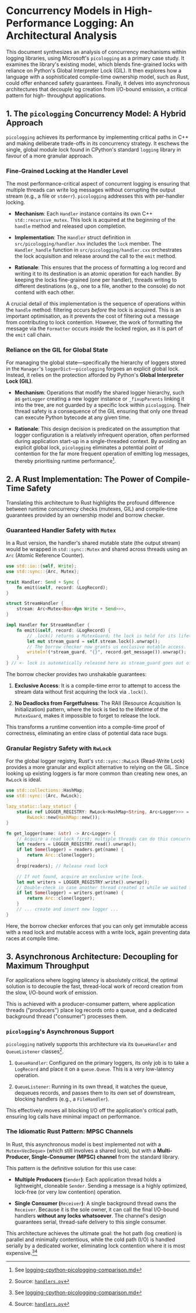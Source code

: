 # Concurrency Models in High-Performance Logging: An Architectural Analysis

This document synthesizes an analysis of concurrency mechanisms within logging
libraries, using Microsoft's `picologging` as a primary case study. It examines
the library's existing model, which blends fine-grained locks with reliance on
Python's Global Interpreter Lock (GIL). It then explores how a language with a
sophisticated compile-time ownership model, such as Rust, could offer enhanced
safety guarantees. Finally, it delves into asynchronous architectures that
decouple log creation from I/O-bound emission, a critical pattern for high-
throughput applications.

## 1. The `picologging` Concurrency Model: A Hybrid Approach

`picologging` achieves its performance by implementing critical paths in C++
and making deliberate trade-offs in its concurrency strategy. It eschews the
single, global module lock found in CPython's standard `logging` library in
favour of a more granular approach.

### Fine-Grained Locking at the Handler Level

The most performance-critical aspect of concurrent logging is ensuring that
multiple threads can write log messages without corrupting the output stream
(e.g., a file or `stderr`). `picologging` addresses this with per-handler
locking.

- **Mechanism**: Each `Handler` instance contains its own C++
  `std::recursive_mutex`. This lock is acquired at the beginning of the
  `handle` method and released upon completion.

- **Implementation**: The `Handler` struct definition in
  `src/picologging/handler.hxx` includes the `lock` member. The
  `Handler_handle` function in `src/picologging/handler.cxx` orchestrates the
  lock acquisition and release around the call to the `emit` method.

- **Rationale**: This ensures that the process of formatting a log record and
  writing it to its destination is an atomic operation for each handler. By
  keeping the locks fine-grained (one per handler), threads writing to
  different destinations (e.g., one to a file, another to the console) do not
  contend with each other.

A crucial detail of this implementation is the sequence of operations within
the `handle` method: filtering occurs *before* the lock is acquired. This is an
important optimisation, as it prevents the cost of filtering out a message from
contributing to lock contention. However, the work of formatting the message
via the `Formatter` occurs *inside* the locked region, as it is part of the
`emit` call chain.

### Reliance on the GIL for Global State

For managing the global state—specifically the hierarchy of loggers stored in
the `Manager`'s `loggerDict`—`picologging` forgoes an explicit global lock.
Instead, it relies on the protection afforded by Python's **Global Interpreter
Lock (GIL)**.

- **Mechanism**: Operations that modify the shared logger hierarchy, such as
  `getLogger` creating a new logger instance or `_fixupParents` linking it into
  the tree, are not guarded by a specific lock within `picologging`. Their
  thread safety is a consequence of the GIL ensuring that only one thread can
  execute Python bytecode at any given time.

- **Rationale**: This design decision is predicated on the assumption that
  logger configuration is a relatively infrequent operation, often performed
  during application start-up in a single-threaded context. By avoiding an
  explicit global lock, `picologging` eliminates a potential point of
  contention for the far more frequent operation of emitting log messages,
  thereby prioritising runtime performance[^1].

## 2. A Rust Implementation: The Power of Compile-Time Safety

Translating this architecture to Rust highlights the profound difference
between runtime concurrency checks (mutexes, GIL) and compile-time guarantees
provided by an ownership model and borrow checker.

### Guaranteed Handler Safety with `Mutex`

In a Rust version, the handler's shared mutable state (the output stream) would
be wrapped in `std::sync::Mutex` and shared across threads using an `Arc`
(Atomic Reference Counter).

```rust
use std::io::{self, Write};
use std::sync::{Arc, Mutex};

trait Handler: Send + Sync {
    fn emit(&self, record: &LogRecord);
}

struct StreamHandler {
    stream: Arc<Mutex<Box<dyn Write + Send>>>,
}

impl Handler for StreamHandler {
    fn emit(&self, record: &LogRecord) {
        // .lock() returns a MutexGuard; the lock is held for its lifetime.
        let mut stream_guard = self.stream.lock().unwrap();
        // The borrow checker now grants us exclusive mutable access.
        writeln!(*stream_guard, "{}", record.get_message()).unwrap();
    }
} // <- lock is automatically released here as stream_guard goes out of scope.

```

The borrow checker provides two unshakable guarantees:

1. **Exclusive Access**: It is a compile-time error to attempt to access the
   stream data without first acquiring the lock via `.lock()`.

2. **No Deadlocks from Forgetfulness**: The RAII (Resource Acquisition Is
   Initialization) pattern, where the lock is tied to the lifetime of the
   `MutexGuard`, makes it impossible to forget to release the lock.

This transforms a runtime convention into a compile-time proof of correctness,
eliminating an entire class of potential data race bugs.

### Granular Registry Safety with `RwLock`

For the global logger registry, Rust's `std::sync::RwLock` (Read-Write Lock)
provides a more granular and explicit alternative to relying on the GIL. Since
looking up existing loggers is far more common than creating new ones, an
`RwLock` is ideal.

```rust
use std::collections::HashMap;
use std::sync::{Arc, RwLock};

lazy_static::lazy_static! {
    static ref LOGGER_REGISTRY: RwLock<HashMap<String, Arc<Logger>>> =
        RwLock::new(HashMap::new());
}

fn get_logger(name: &str) -> Arc<Logger> {
    // Acquire a read lock first; multiple threads can do this concurrently.
    let readers = LOGGER_REGISTRY.read().unwrap();
    if let Some(logger) = readers.get(name) {
        return Arc::clone(logger);
    }
    drop(readers); // Release read lock

    // If not found, acquire an exclusive write lock.
    let mut writers = LOGGER_REGISTRY.write().unwrap();
    // Double-check in case another thread created it while we waited for the lock.
    if let Some(logger) = writers.get(name) {
        return Arc::clone(logger);
    }
    // ... create and insert new logger ...
}

```

Here, the borrow checker enforces that you can only get immutable access with a
read lock and mutable access with a write lock, again preventing data races at
compile time.

## 3. Asynchronous Architecture: Decoupling for Maximum Throughput

For applications where logging latency is absolutely critical, the optimal
solution is to decouple the fast, thread-local work of record creation from the
slow, I/O-bound work of emission.

This is achieved with a producer-consumer pattern, where application threads
("producers") place log records onto a queue, and a dedicated background thread
("consumer") processes them.

### `picologging`'s Asynchronous Support

`picologging` natively supports this architecture via its `QueueHandler` and
`QueueListener` classes[^2].

1. `QueueHandler`: Configured on the primary loggers, its only job is to take a
   `LogRecord` and place it on a `queue.Queue`. This is a very low-latency
   operation.

2. `QueueListener`: Running in its own thread, it watches the queue, dequeues
   records, and passes them to its *own* set of downstream, blocking handlers
   (e.g., a `FileHandler`).

This effectively moves all blocking I/O off the application's critical path,
ensuring log calls have minimal impact on performance.

### The Idiomatic Rust Pattern: MPSC Channels

In Rust, this asynchronous model is best implemented not with a
`Mutex<VecDeque>` (which still involves a shared lock), but with a **Multi-
Producer, Single-Consumer (MPSC) channel** from the standard library.

This pattern is the definitive solution for this use case:

- **Multiple Producers (**`Sender`**)**: Each application thread holds a
  lightweight, cloneable `Sender`. Sending a message is a highly optimized,
  lock-free (or very low contention) operation.

- **Single Consumer (**`Receiver`**)**: A single background thread owns the
  `Receiver`. Because it is the sole owner, it can call the final I/O-bound
  handlers **without any locks whatsoever**. The channel's design guarantees
  serial, thread-safe delivery to this single consumer.

This architecture achieves the ultimate goal: the hot path (log creation) is
parallel and minimally contentious, while the cold path (I/O) is handled
serially by a dedicated worker, eliminating lock contention where it is most
expensive.[^1][^2]

[^1]: See
      [logging-cpython-picologging-comparison.md](logging-cpython-picologging-comparison.md)
[^2]: Source: [`handlers.py`][handlers-source]

<!-- markdownlint-disable-next-line MD013 -->
[handlers-source]:
microsoft/picologging/picologging-dc110b52c9f2e209f97a6fe80d286afb73a8437e/src/picologging/handlers.py
